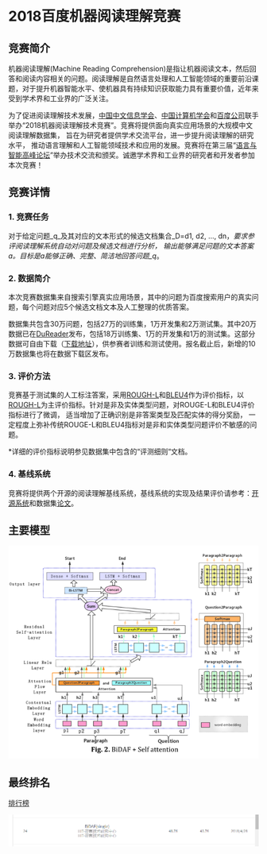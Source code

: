 # 2018百度机器阅读理解竞赛
## 竞赛简介
机器阅读理解(Machine Reading Comprehension)是指让机器阅读文本，然后回答和阅读内容相关的问题。阅读理解是自然语言处理和人工智能领域的重要前沿课题，对于提升机器智能水平、使机器具有持续知识获取能力具有重要价值，近年来受到学术界和工业界的广泛关注。

为了促进阅读理解技术发展，[中国中文信息学会](http://www.cipsc.org.cn/)、[中国计算机学会](http://www.ccf.org.cn/)和[百度公司](http://home.baidu.com/)联手举办“2018机器阅读理解技术竞赛”。竞赛将提供面向真实应用场景的大规模中文阅读理解数据集， 旨在为研究者提供学术交流平台，进一步提升阅读理解的研究水平， 推动语言理解和人工智能领域技术和应用的发展。竞赛将在第三届“[语言与智能高峰论坛](http://tcci.ccf.org.cn/summit/2017/index.php)”举办技术交流和颁奖。诚邀学术界和工业界的研究者和开发者参加本次竞赛！

## 竞赛详情
### 1. 竞赛任务

对于给定问题_q_及其对应的文本形式的候选文档集合_D=d1, d2, ..., dn，_要求参评阅读理解系统自动对问题及候选文档进行分析， 输出能够满足问题的文本答案a。目标是a能够正确、完整、简洁地回答问题_q_。

### 2. 数据简介

本次竞赛数据集来自搜索引擎真实应用场景，其中的问题为百度搜索用户的真实问题，每个问题对应5个候选文档文本及人工整理的优质答案。

数据集共包含30万问题，包括27万的训练集，1万开发集和2万测试集。其中20万数据已在[DuReader](https://arxiv.org/abs/1711.05073)发布，包括18万训练集、1万的开发集和1万的测试集。这部分数据可自由下载（[下载地址](https://ai.baidu.com/broad/introduction?dataset=dureader)），供参赛者训练和测试使用。报名截止后，新增的10万数据集也将在数据下载区发布。

### 3. 评价方法

竞赛基于测试集的人工标注答案，采用[ROUGH-L](http://www.aclweb.org/anthology/W/W04/W04-1013.pdf)和[BLEU4](http://aclweb.org/anthology/P/P02/P02-1040.pdf)作为评价指标，以[ROUGH-L](http://www.aclweb.org/anthology/W/W04/W04-1013.pdf)为主评价指标。针对是非及实体类型问题，对ROUGE-L和BLEU4评价指标进行了微调， 适当增加了正确识别是非答案类型及匹配实体的得分奖励， 一定程度上弥补传统ROUGE-L和BLEU4指标对是非和实体类型问题评价不敏感的问题。

*详细的评价指标说明参见数据集中包含的“评测细则“文档。

### 4. 基线系统

竞赛将提供两个开源的阅读理解基线系统，基线系统的实现及结果评价请参考：[开源系统](https://github.com/baidu/DuReader)和数据集[论文](https://arxiv.org/abs/1711.05073)。


## 主要模型
![BiDAF+self attention](data/BiDAF.png)

## 最终排名
[排行榜](http://mrc2018.cipsc.org.cn/cipsc)

![最终榜单排名24位(╥╯^╰╥)](data/order.png)

